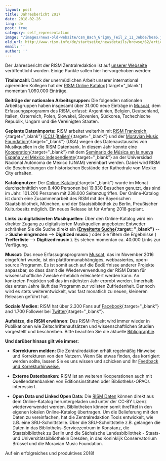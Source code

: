 ```yaml
---
layout: post
title: Jahresbericht 2017
date: 2018-02-26
lang: de
post: true
category: self_representation
image: "/images/news-old-website/csm_Bach_Grigny_Teil_2_11_3ebde7bea6.jpg"
old_url: http://www.rism.info/de/startseite/newsdetails/browse/62/article/64/the-2017-annual-report.html
email: ''
author: ''
---
```



Der Jahresbericht der RISM Zentralredaktion ist auf [unserer Webseite](http://rism.info/?id=861) veröffentlicht worden. Einige Punkte sollen hier hervorgehoben werden:

**Titelanzahl:** Dank der unermüdlichen Arbeit unserer international agierenden Kollegen hat der [RISM Online Katalog](https://opac.rism.info/){:target="_blank"} momentan 1.090.000 Einträge.

**Beiträge der nationalen Arbeitsgruppen:** Die folgenden nationalen Arbeitsgruppen haben insgesamt über 31.000 neue Einträge in [Muscat](http://rism.info/?id=788), dem Erfassungsprogramm des RISM, erfasst: Argentinien, Belgien, Deutschland, Italien, Österreich, Polen, Slowakei, Slovenien, Südkorea, Tschechische Republik, Ungarn und die Vereinigten Staaten.

**Geplante Datenimporte:** RISM arbeitet weiterhin mit [RISM Frankreich,](http://ccfr.bnf.fr/){:target="_blank"} [ICCU (Italien)](http://www.sbn.it/opacsbn/opac/iccu/musica.jsp){:target="_blank"} und der [Moravian Music Foundation](http://moravianmusic.org/){:target="_blank"} (USA) wegen des Datenaustauschs von Musikquellen in die RISM Datenbank. In diesem Jahr konnte eine [Kooperation](/self_representation/2018/02/08/contract-signed-between-rism-and-unam.html){:target="_blank"} mit dem [Seminario de Música en la nueva España y el México independiente](http://www.musicat.unam.mx/v2013/index.html){:target="_blank"} an der Universidad Nacional Autónoma de México (UNAM) vereinbart werden. Dabei wird RISM die Beschreibungen der historischen Bestände der Kathedrale von Mexiko City erhalten.

**Katalognutzer:** Der [Online-Katalog](https://opac.rism.info/){:target="_blank"} wurde im Monat durchschnittlich von 8.400 Per­sonen bei 19.830 Besuchen genutzt, das sind im Jahr: 101.200 Personen mit 238.000 Seitenzugriffen. Der Online-Katalog ist durch eine Zusammenarbeit des RISM mit der Bayerischen Staatsbibliothek, München, und der Staatsbibliothek zu Berlin, Preußischer Kulturbesitz möglich. Ein neues Release ist für Anfang 2018 geplant.

**Links zu digitalisierten Musikquellen:** Über den Online-Katalog wird ein direkter Zugang zu digitalisierten Musikquellen angeboten: Entweder schränken Sie die Suche direkt ein (**[Erweiterte Suche](https://opac.rism.info/metaopac/start.do?View=rism&SearchType=2&Language=en){:target="_blank"}** --\> **Suche eingrenzen** --\> **Digitized music** ) oder Sie filtern die Ergebnisse ( **Trefferliste** --\> **Digitized music** ). Es stehen momentan ca. 40.000 Links zur Verfügung.

**Muscat:** Das neue Erfassugnsprogramm [Muscat](http://rism.info/?id=788), das im November 2016 eingeführt wurde, ist ein plattformunabhängiges, webbasiertes, open-source Programm. Es ist somit auch auf die Bedürfnisse anderer Projekte anpassbar, so dass damit die Wiederverwendung der RISM Daten für wissenschaftliche Zwecke erheblich erleichetert werden kann. An konkreten Projekten soll das im nächsten Jahr erprobt werden. Innerhalb des ersten Jahre läuft das Programm zur vollsten Zufriedenheit. Dennoch wird es stets weiterentwickelt, was fast monatlich zu neuen, kleineren Releasen geführt hat.

**Soziale Medien:** RISM hat über 2.300 Fans auf [Facebook](https://www.facebook.com/pages/RISM-R%C3%A9pertoire-International-des-Sources-Musicales/103775449663308){:target="_blank"} and 1.700 Follower bei [Twitter](https://twitter.com/RISM_music){:target="_blank"}.

**Aufsätze, die RISM erwähnen:** Das RISM-Projekt wird immer wieder in Publikationen wie Zeitschriftenaufsätzen und wissenschaftlichen Studien vorgestellt und beschreiben. Bitte beachten Sie die aktuelle [Bibliographie](http://rism.info/?id=56).

**Und darüber hinaus gilt wie immer:**

- **Korrekturen melden:** Die Zentralredaktion erhält regelmäßig Hinweise und Korrekturen von den Nutzern. Wenn Sie etwas finden, das korrigiert werden sollte, lassen Sie es uns wissen und schicken und Ihr [Feedback und Korrekturhinweise.](http://www.rism.info/en/service/feedback.html#c2895)

- **Externe Datenbanken:** RISM ist an weiteren Kooperationen auch mit Quellendatenbanken von Editionsinsti­tuten oder Bibliotheks-OPACs interessiert.

- **Open Data und Linked Open Data:** Die [RISM Daten](https://opac.rism.info/index.php?id=8&L=1) können direkt aus dem Online-Katalog heruntergeladen und unter der CC-BY Lizenz wiederverwendet werden. Bibliotheken können somit ihreTitel in den eigenen lokalen Online-Katalog übertragen. Um die Belieferung mit den Daten zu vereinfachen, hat die Zentralredaktion Tools entwickelt, wie z.B. eine SRU-Schnittstelle. Über die SRU-Schnittstelle z.B. gelangen die Daten in das Biblio­theks-Servicezentrum in Konstanz, die Staatsbibliothek zu Berlin und die Sächsische Landesbibliothek - Staats- und Universitätsbibliothekin Dresden, in das Koninklijk Conservatorium Brüssel und die Moravian Music Foundation.

Auf ein erfolgreiches und produktives 2018!

